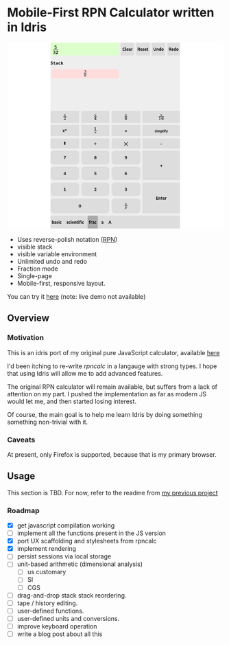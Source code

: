 # Mobile-First RPN Calculator written in Idris

![screenshot!](screenshot.png)

- Uses reverse-polish notation ([RPN](https://en.wikipedia.org/wiki/Reverse_Polish_notation))
- visible stack
- visible variable environment
- Unlimited undo and redo
- Fraction mode
- Single-page
- Mobile-first, responsive layout.

You can try it [here](https://emdash.github.io/irpn) (note: live demo not available)

## Overview

### Motivation

This is an idris port of my original pure JavaScript calculator,
available [here](https://github.com/emdash/rpncalc)

I'd been itching to re-write *rpncalc* in a langauge with strong
types. I hope that using Idris will allow me to add advanced features.

The original RPN calculator will remain available, but suffers from a
lack of attention on my part. I pushed the implementation as far as
modern JS would let me, and then started losing interest.

Of course, the main goal is to help me learn Idris by doing something
something non-trivial with it.

### Caveats

At present, only Firefox is supported, because that is my primary
browser.

## Usage

This section is TBD. For now, refer to the readme from [my previous
project](https://github.com/emdash/rpncalc)

### Roadmap

- [x] get javascript compilation working
- [ ] implement all the functions present in the JS version
- [x] port UX scaffolding and stylesheets from rpncalc
- [x] implement rendering
- [ ] persist sessions via local storage
- [ ] unit-based arithmetic (dimensional analysis)
  - [ ] us customary
  - [ ] SI
  - [ ] CGS
- [ ] drag-and-drop stack stack reordering.
- [ ] tape / history editing.
- [ ] user-defined functions.
- [ ] user-defined units and conversions.
- [ ] improve keyboard operation
- [ ] write a blog post about all this
